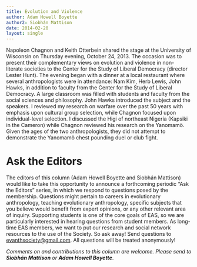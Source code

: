 ```yaml
---
title: Evolution and Violence
author: Adam Howell Boyette
author2: Siobhán Mattison
date: 2014-02-20
layout: single
---
```


Napoleon Chagnon and Keith Otterbein shared the stage at the University of Wisconsin on Thursday evening,
October 24, 2013. The occasion was to present their complementary views on evolution and violence in non-
literate societies to the Center for the Study of Liberal Democracy (director Lester Hunt). The evening began
with a dinner at a local restaurant where several anthropologists were in attendance: Nam Kim, Herb Lewis,
John Hawks, in addition to faculty from the Center for the Study of Liberal Democracy. A large classroom was
filled with students and faculty from the social sciences and philosophy. John Hawks introduced the subject and
the speakers. I reviewed my research on warfare over the past 50 years with emphasis upon cultural group
selection, while Chagnon focused upon individual-level selection. I discussed the Higi of northeast Nigeria
(Kapsiki in the Cameron) while Chagnon reviewed his research on the Yanomamö. Given the ages of the two
anthropologists, they did not attempt to demonstrate the Yanomamö chest pounding duel or club fight.

# Ask the Editors

The editors of this column (Adam Howell Boyette and Siobhán Mattison) would like to take this opportunity to
announce a forthcoming periodic “Ask the Editors” series, in which we respond to questions posed by the
membership. Questions might pertain to careers in evolutionary anthropology, teaching evolutionary
anthropology, specific subjects that you believe would benefit from expert opinions, or any other relevant area of
inquiry. Supporting students is one of the core goals of EAS, so we are particularly interested in hearing questions
from student members. As long-time EAS members, we want to put our research and social network resources to
the use of the Society. So ask away! Send questions to evanthsociety@gmail.com. All questions will be treated
anonymously!

*Comments on and contributions to this column are welcome. Please send to* ***Siobhán Mattison*** *or* ***Adam Howell Boyette***.